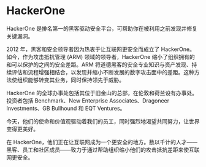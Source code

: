 # 

# HackerOne

HackerOne 是排名第一的黑客驱动安全平台，可帮助你在被利用之前发现并修复关键漏洞。

2012 年，黑客和安全领导者因为热衷于让互联网更安全而成立了 HackerOne。如今，作为攻击抵抗管理 (ARM) 领域的领导者，HackerOne 缩小了组织拥有的和可以保护的之间的安全差距。ARM 将道德黑客的安全专业知识与资产发现、持续评估和流程增强相结合，以发现并缩小不断发展的数字攻击面中的差距。这种方法使组织能够转变其业务，同时保持领先于威胁。 

HackerOne 的全球办事处包括其位于旧金山的总部，在伦敦和荷兰设有办事处。投资者包括 Benchmark、New Enterprise Associates、Dragoneer Investments、GB Bullhound 和 EQT Ventures。 

今天，他们的使命和价值观驱动着我们的员工，同时强烈地渴望共同努力，让世界变得更美好。

在 HackerOne，他们正在让互联网成为一个更安全的地方。数以千计的人才——黑客、员工和社区成员——致力于通过帮助组织缩小他们的攻击抵抗差距来使互联网更安全。

